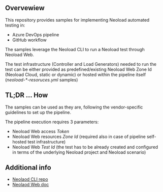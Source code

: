 
## Overvewiew
This repository provides samples for implementing Neoload automated testing in:
* Azure DevOps pipeline
* GitHub workflow

The samples leverage the Neoload CLI to run a Neoload test through Neoload Web.

The test infrastructure (Controller and Load Generators) needed to run the test can be either provided as predefined/existing Neoload Web Zone Id (Neoload Cloud, static or dynamic) or hosted within the pipeline itself (*neoload-\*-resoruces.yml* samples)

## TL;DR ... How
The samples can be used as they are, following the vendor-specific guidelines to set up the pipeline.

The pipeline execution requires 3 parameters:

* Neoload Web access *Token*
* Neoload Web resources *Zone Id* (required also in case of pipeline self-hosted test infrastructure)
* Neoload Web *Test Id* (the test has to be already created and configured in terms of the underlying Neoload project and Neoload scenario)


## Additional info
* [Neolaod CLI repo](https://github.com/Neotys-Labs/neoload-cli/)
* [Neolaod Web doc](https://documentation.tricentis.com/nlweb/latest/en/content/home.htm)
